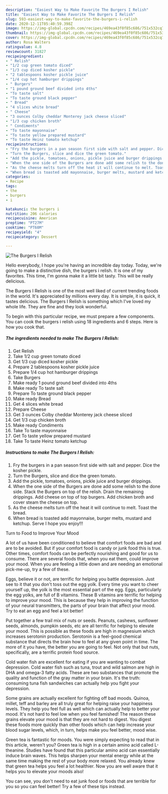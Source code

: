 ```yaml
---
description: "Easiest Way to Make Favorite The Burgers I Relish"
title: "Easiest Way to Make Favorite The Burgers I Relish"
slug: 593-easiest-way-to-make-favorite-the-burgers-i-relish
date: 2020-12-11T05:40:59.398Z
image: https://img-global.cpcdn.com/recipes/469ea43f0f85c686/751x532cq70/the-burgers-i-relish-recipe-main-photo.jpg
thumbnail: https://img-global.cpcdn.com/recipes/469ea43f0f85c686/751x532cq70/the-burgers-i-relish-recipe-main-photo.jpg
cover: https://img-global.cpcdn.com/recipes/469ea43f0f85c686/751x532cq70/the-burgers-i-relish-recipe-main-photo.jpg
author: Rosa Walters
ratingvalue: 4.8
reviewcount: 31827
recipeingredient:
- " Relish"
- "1/2 cup green tomato diced"
- "1/3 cup diced kosher pickle"
- "2 tablespoons kosher pickle juice"
- "1/4 cup hot hamburger drippings"
- " Burgers"
- "1 pound ground beef divided into 4ths"
- "To taste salt"
- "To taste ground black pepper"
- " Bread"
- "4 slices white bread"
- " Cheese"
- "3 ounces Colby cheddar Monterey jack cheese sliced"
- "1/3 cup chicken broth"
- " Condiments"
- "To taste mayonnaise"
- "To taste yellow prepared mustard"
- "To taste Heinz tomato ketchup"
recipeinstructions:
- "Fry the burgers in a pan season first side with salt and pepper. Dice the kosher pickle."
- "Turn the Burgers, slice and dice the green tomato."
- "Add the pickle, tomatoes, onions, pickle juice and burger drippings."
- "When the one side of the Burgers are done add some relish to the done side. Stack the Burgers on top of the relish. Drain the remaining drippings. Add cheese on top of top burgers. Add chicken broth and cover steam the cheese on top."
- "As the cheese melts turn off the heat it will continue to melt. Toast the bread."
- "When bread is toasted add mayonnaise, burger melts, mustard and ketchup. Serve I hope you enjoy!!!"
categories:
- Recipe
tags:
- the
- burgers
- i

katakunci: the burgers i 
nutrition: 206 calories
recipecuisine: American
preptime: "PT27M"
cooktime: "PT60M"
recipeyield: "4"
recipecategory: Dessert

---
```



![The Burgers I Relish](https://img-global.cpcdn.com/recipes/469ea43f0f85c686/751x532cq70/the-burgers-i-relish-recipe-main-photo.jpg)

Hello everybody, I hope you're having an incredible day today. Today, we're going to make a distinctive dish, the burgers i relish. It is one of my favorites. This time, I'm gonna make it a little bit tasty. This will be really delicious.

The Burgers I Relish is one of the most well liked of current trending foods in the world. It's appreciated by millions every day. It is simple, it is quick, it tastes delicious. The Burgers I Relish is something which I've loved my whole life. They are fine and they look wonderful.




To begin with this particular recipe, we must prepare a few components. You can cook the burgers i relish using 18 ingredients and 6 steps. Here is how you cook that.

<!--inarticleads1-->

##### The ingredients needed to make The Burgers I Relish:

1. Get  Relish
1. Take 1/2 cup green tomato diced
1. Get 1/3 cup diced kosher pickle
1. Prepare 2 tablespoons kosher pickle juice
1. Prepare 1/4 cup hot hamburger drippings
1. Take  Burgers
1. Make ready 1 pound ground beef divided into 4ths
1. Make ready To taste salt
1. Prepare To taste ground black pepper
1. Make ready  Bread
1. Get 4 slices white bread
1. Prepare  Cheese
1. Get 3 ounces Colby cheddar Monterey jack cheese sliced
1. Get 1/3 cup chicken broth
1. Make ready  Condiments
1. Take To taste mayonnaise
1. Get To taste yellow prepared mustard
1. Take To taste Heinz tomato ketchup




<!--inarticleads2-->

##### Instructions to make The Burgers I Relish:

1. Fry the burgers in a pan season first side with salt and pepper. Dice the kosher pickle.
1. Turn the Burgers, slice and dice the green tomato.
1. Add the pickle, tomatoes, onions, pickle juice and burger drippings.
1. When the one side of the Burgers are done add some relish to the done side. Stack the Burgers on top of the relish. Drain the remaining drippings. Add cheese on top of top burgers. Add chicken broth and cover steam the cheese on top.
1. As the cheese melts turn off the heat it will continue to melt. Toast the bread.
1. When bread is toasted add mayonnaise, burger melts, mustard and ketchup. Serve I hope you enjoy!!!




Turn to Food to Improve Your Mood


A lot of us have been conditioned to believe that comfort foods are bad and are to be avoided. But if your comfort food is candy or junk food this is true. Other times, comfort foods can be perfectly nourishing and good for us to consume. There are several foods that, when you eat them, could improve your mood. When you are feeling a little down and are needing an emotional pick-me-up, try a few of these.

Eggs, believe it or not, are terrific for helping you battle depression. Just see to it that you don't toss out the egg yolk. Every time you want to cheer yourself up, the yolk is the most essential part of the egg. Eggs, particularly the egg yolks, are full of B vitamins. These B vitamins are terrific for helping to improve your mood. This is because they help in improving the function of your neural transmitters, the parts of your brain that affect your mood. Try to eat an egg and feel a lot better!

Put together a few trail mix of nuts or seeds. Peanuts, cashews, sunflower seeds, almonds, pumpkin seeds, etc are all terrific for helping to elevate your mood. This is possible as these foods are high in magnesium which increases serotonin production. Serotonin is a feel-good chemical substance that directs the brain how to feel at any given point in time. The more of it you have, the better you are going to feel. Not only that but nuts, specifically, are a terrific protein food source.

Cold water fish are excellent for eating if you are wanting to combat depression. Cold water fish such as tuna, trout and wild salmon are high in DHA and omega-3 fatty acids. These are two substances that promote the quality and function of the gray matter in your brain. It's the truth: consuming tuna fish sandwiches can actually help you fight your depression. 

Some grains are actually excellent for fighting off bad moods. Quinoa, millet, teff and barley are all truly great for helping raise your happiness levels. They help you feel full as well which can actually help to better your mood. It's not hard to feel low when you feel famished! The reason these grains elevate your mood is that they are not hard to digest. You digest these foods more quickly than other foods which can help increase your blood sugar levels, which, in turn, helps make you feel better, mood wise.

Green tea is fantastic for moods. You were simply expecting to read that in this article, weren't you? Green tea is high in a certain amino acid called L-theanine. Studies have found that this particular amino acid can essentially induce brain waves. This helps sharpen your mental energy while at the same time making the rest of your body more relaxed. You already knew that green tea helps you feel a lot healthier. Now you are well aware that it helps you to elevate your moods also!

You can see, you don't need to eat junk food or foods that are terrible for you so you can feel better! Try  a few  of  these  tips  instead.

